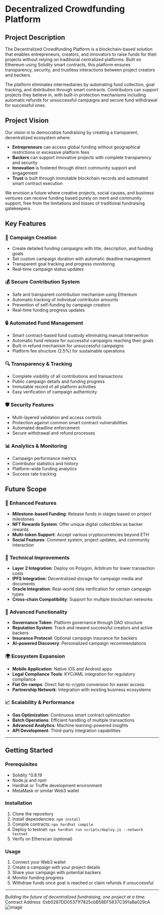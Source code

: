 # Decentralized Crowdfunding Platform

## Project Description

The Decentralized Crowdfunding Platform is a blockchain-based solution that enables entrepreneurs, creators, and innovators to raise funds for their projects without relying on traditional centralized platforms. Built on Ethereum using Solidity smart contracts, this platform ensures transparency, security, and trustless interactions between project creators and backers.

The platform eliminates intermediaries by automating fund collection, goal tracking, and distribution through smart contracts. Contributors can support projects they believe in, with built-in protection mechanisms including automatic refunds for unsuccessful campaigns and secure fund withdrawal for successful ones.

## Project Vision

Our vision is to democratize fundraising by creating a transparent, decentralized ecosystem where:

- **Entrepreneurs** can access global funding without geographical restrictions or excessive platform fees
- **Backers** can support innovative projects with complete transparency and security
- **Innovation** is fostered through direct community support and engagement
- **Trust** is built through immutable blockchain records and automated smart contract execution

We envision a future where creative projects, social causes, and business ventures can receive funding based purely on merit and community support, free from the limitations and biases of traditional fundraising gatekeepers.

## Key Features

### 🚀 **Campaign Creation**
- Create detailed funding campaigns with title, description, and funding goals
- Set custom campaign duration with automatic deadline management
- Transparent goal tracking and progress monitoring
- Real-time campaign status updates

### 💰 **Secure Contribution System**
- Safe and transparent contribution mechanism using Ethereum
- Automatic tracking of individual contributor amounts
- Prevention of self-funding by campaign creators
- Real-time funding progress updates

### 🔒 **Automated Fund Management**
- Smart contract-based fund custody eliminating manual intervention
- Automatic fund release for successful campaigns reaching their goals
- Built-in refund mechanism for unsuccessful campaigns
- Platform fee structure (2.5%) for sustainable operations

### 🔍 **Transparency & Tracking**
- Complete visibility of all contributions and transactions
- Public campaign details and funding progress
- Immutable record of all platform activities
- Easy verification of campaign authenticity

### 🛡️ **Security Features**
- Multi-layered validation and access controls
- Protection against common smart contract vulnerabilities
- Automated deadline enforcement
- Secure withdrawal and refund processes

### 📊 **Analytics & Monitoring**
- Campaign performance metrics
- Contributor statistics and history
- Platform-wide funding analytics
- Success rate tracking

## Future Scope

### 🌟 **Enhanced Features**
- **Milestone-based Funding**: Release funds in stages based on project milestones
- **NFT Rewards System**: Offer unique digital collectibles as backer rewards
- **Multi-token Support**: Accept various cryptocurrencies beyond ETH
- **Social Features**: Comment system, project updates, and community interaction

### 🔧 **Technical Improvements**
- **Layer 2 Integration**: Deploy on Polygon, Arbitrum for lower transaction costs
- **IPFS Integration**: Decentralized storage for campaign media and documents
- **Oracle Integration**: Real-world data verification for certain campaign types
- **Cross-chain Compatibility**: Support for multiple blockchain networks

### 🎯 **Advanced Functionality**
- **Governance Token**: Platform governance through DAO structure
- **Reputation System**: Track and reward successful creators and active backers
- **Insurance Protocol**: Optional campaign insurance for backers
- **AI-powered Discovery**: Personalized campaign recommendations

### 🌍 **Ecosystem Expansion**
- **Mobile Application**: Native iOS and Android apps
- **Legal Compliance Tools**: KYC/AML integration for regulatory compliance
- **Fiat On-ramps**: Direct fiat-to-crypto conversion for easier access
- **Partnership Network**: Integration with existing business ecosystems

### 📈 **Scalability & Performance**
- **Gas Optimization**: Continuous smart contract optimization
- **Batch Operations**: Efficient handling of multiple transactions
- **Advanced Analytics**: Machine learning-powered insights
- **API Development**: Third-party integration capabilities

---

## Getting Started

### Prerequisites
- Solidity ^0.8.19
- Node.js and npm
- Hardhat or Truffle development environment
- MetaMask or similar Web3 wallet

### Installation
1. Clone the repository
2. Install dependencies: `npm install`
3. Compile contracts: `npx hardhat compile`
4. Deploy to testnet: `npx hardhat run scripts/deploy.js --network testnet`
5. Verify on Etherscan (optional)

### Usage
1. Connect your Web3 wallet
2. Create a campaign with your project details
3. Share your campaign with potential backers
4. Monitor funding progress
5. Withdraw funds once goal is reached or claim refunds if unsuccessful

---

*Building the future of decentralized fundraising, one project at a time.*
Contract Address :0xb0287DD05371f7825cbB58EF5837C391aBa029cA
![image](https://github.com/user-attachments/assets/00d3f9f5-d5c8-43a2-abb8-7129fd42a8db)
